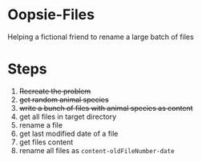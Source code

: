 # Oopsie-Files
Helping a fictional friend to rename a large batch of files

# Steps
1. ~~Recreate the problem~~
  1. ~~get random animal species~~
  1. ~~write a bunch of files with animal species as content~~
1. get all files in target directory
1. rename a file
1. get last modified date of a file
1. get files content
1. rename all files as `content-oldFileNumber-date`

